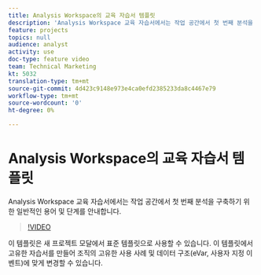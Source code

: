 ```yaml
---
title: Analysis Workspace의 교육 자습서 템플릿
description: 'Analysis Workspace 교육 자습서에서는 작업 공간에서 첫 번째 분석을 구축하기 위한 일반적인 용어 및 단계를 안내합니다. '
feature: projects
topics: null
audience: analyst
activity: use
doc-type: feature video
team: Technical Marketing
kt: 5032
translation-type: tm+mt
source-git-commit: 4d423c9148e973e4ca0efd2385233da8c4467e79
workflow-type: tm+mt
source-wordcount: '0'
ht-degree: 0%

---
```



# Analysis Workspace의 교육 자습서 템플릿

Analysis Workspace 교육 자습서에서는 작업 공간에서 첫 번째 분석을 구축하기 위한 일반적인 용어 및 단계를 안내합니다.

>[!VIDEO](https://video.tv.adobe.com/v/33773/?quality=12)

이 템플릿은 새 프로젝트 모달에서 표준 템플릿으로 사용할 수 있습니다. 이 템플릿에서 고유한 자습서를 만들어 조직의 고유한 사용 사례 및 데이터 구조(eVar, 사용자 지정 이벤트)에 맞게 변경할 수 있습니다.
